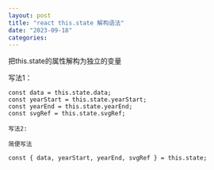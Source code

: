 ```yaml
---
layout: post
title: "react this.state 解构语法"
date: "2023-09-18"
categories: 
---
```

<p>把this.state的属性解构为独立的变量</p>

<p>写法1：</p>

<pre>
<code>const data = this.state.data;
const yearStart = this.state.yearStart;
const yearEnd = this.state.yearEnd;
const svgRef = this.state.svgRef;</code></pre>

<p><code>写法2:</code></p>

<p><code>简便写法</code></p>

<pre>
<code>const { data, yearStart, yearEnd, svgRef } = this.state;</code></pre>

